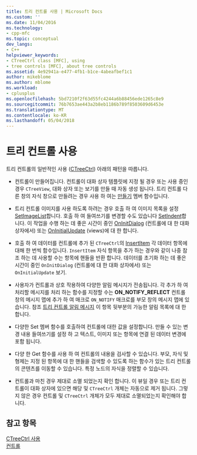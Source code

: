 ```yaml
---
title: 트리 컨트롤 사용 | Microsoft Docs
ms.custom: ''
ms.date: 11/04/2016
ms.technology:
- cpp-mfc
ms.topic: conceptual
dev_langs:
- C++
helpviewer_keywords:
- CTreeCtrl class [MFC], using
- tree controls [MFC], about tree controls
ms.assetid: 4e92941a-e477-4fb1-b1ce-4abeafbef1c1
author: mikeblome
ms.author: mblome
ms.workload:
- cplusplus
ms.openlocfilehash: 5bd7210f2f63d55fc4244a6b88456ede1265c8e9
ms.sourcegitcommit: 76b7653ae443a2b8eb1186b789f8503609d6453e
ms.translationtype: MT
ms.contentlocale: ko-KR
ms.lasthandoff: 05/04/2018
---
```

# <a name="using-tree-controls"></a>트리 컨트롤 사용
트리 컨트롤의 일반적인 사용 ([CTreeCtrl](../mfc/reference/ctreectrl-class.md)) 아래의 패턴을 따릅니다.  
  
-   컨트롤이 만들어집니다. 컨트롤이 대화 상자 템플릿에 지정 될 경우 또는 사용 중인 경우 `CTreeView`, 대화 상자 또는 보기를 만들 때 자동 생성 됩니다. 트리 컨트롤 다른 창의 자식 창으로 만들려는 경우 사용 하 여는 [만들기](../mfc/reference/ctreectrl-class.md#create) 멤버 함수입니다.  
  
-   트리 컨트롤 이미지를 사용 하도록 하려는 경우 호출 하 여 이미지 목록을 설정 [SetImageList](../mfc/reference/ctreectrl-class.md#setimagelist)합니다. 호출 하 여 들여쓰기를 변경할 수도 있습니다 [SetIndent](../mfc/reference/ctreectrl-class.md#setindent)합니다. 이 작업을 수행 하는 데 좋은 시간이 중인 [OnInitDialog](../mfc/reference/cdialog-class.md#oninitdialog) (컨트롤에 대 한 대화 상자에서) 또는 [OnInitialUpdate](../mfc/reference/cview-class.md#oninitialupdate) (views)에 대 한 합니다.  
  
-   호출 하 여 데이터를 컨트롤에 추가 된 `CTreeCtrl`의 [InsertItem](../mfc/reference/ctreectrl-class.md#insertitem) 각 데이터 항목에 대해 한 번씩 함수입니다. `InsertItem` 자식 항목을 추가 하는 경우와 같이 나중 참조 하는 데 사용할 수는 항목에 핸들을 반환 합니다. 데이터를 초기화 하는 데 좋은 시간이 중인 `OnInitDialog` (컨트롤에 대 한 대화 상자에서) 또는 `OnInitialUpdate` 보기.  
  
-   사용자가 컨트롤과 상호 작용하여 다양한 알림 메시지가 전송됩니다. 각 추가 하 여 처리할 메시지를 처리 하는 함수를 지정할 수는 **ON_NOTIFY_REFLECT** 컨트롤 창의 메시지 맵에 추가 하 여 매크로 `ON_NOTIFY` 매크로를 부모 창의 메시지 맵에 있습니다. 참조 [트리 컨트롤 알림 메시지](../mfc/tree-control-notification-messages.md) 이 항목 뒷부분의 가능한 알림 목록에 대 한 합니다.  
  
-   다양한 Set 멤버 함수를 호출하여 컨트롤에 대한 값을 설정합니다. 만들 수 있는 변경 내용 들여쓰기를 설정 하 고 텍스트, 이미지 또는 항목에 연결 된 데이터 변경에 포함 됩니다.  
  
-   다양 한 Get 함수를 사용 하 여 컨트롤의 내용을 검사할 수 있습니다. 부모, 자식 및 형제는 지정 된 항목에 대 한 핸들을 검색할 수 있도록 하는 함수가 있는 트리 컨트롤의 콘텐츠를 이동할 수 있습니다. 특정 노드의 자식을 정렬할 수 있습니다.  
  
-   컨트롤과 마친 경우 제대로 소멸 되었는지 확인 합니다. 이 뷰일 경우 또는 트리 컨트롤이 대화 상자에 있으면 해당 및 `CTreeCtrl` 개체는 자동으로 제거 됩니다. 그렇지 않은 경우 컨트롤 및 `CTreeCtrl` 개체가 모두 제대로 소멸되었는지 확인해야 합니다.  
  
## <a name="see-also"></a>참고 항목  
 [CTreeCtrl 사용](../mfc/using-ctreectrl.md)   
 [컨트롤](../mfc/controls-mfc.md)

